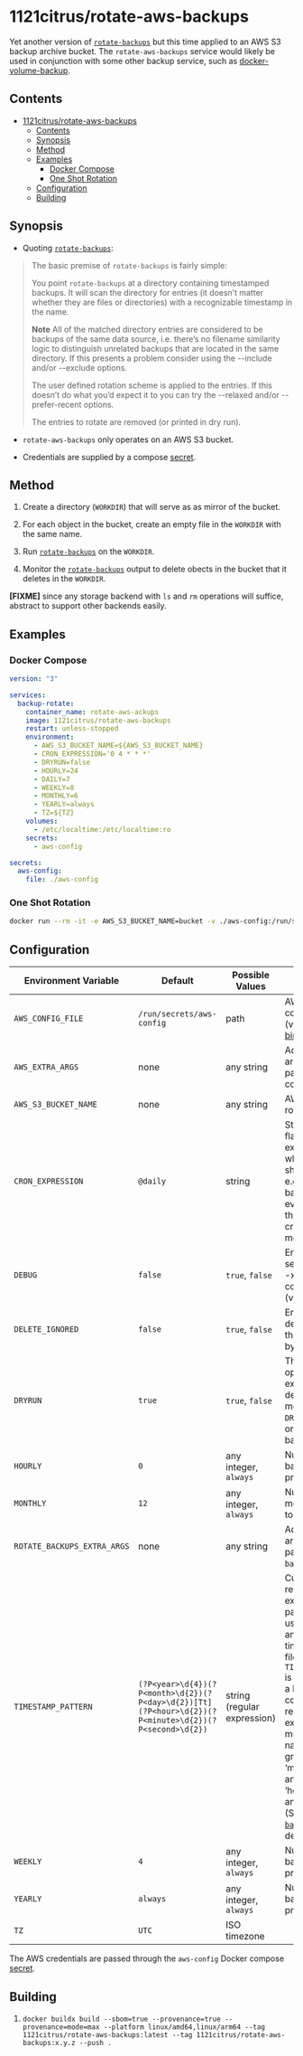 # 1121citrus/rotate-aws-backups

Yet another version of [`rotate-backups`](https://pypi.org/project/rotate-backups/) but this time applied to an AWS S3 backup archive bucket. The `rotate-aws-backups` service would likely be used in conjunction with some other backup service, such as [docker-volume-backup](https://github.com/jareware/docker-volume-backup).

## Contents

- [1121citrus/rotate-aws-backups](#1121citrusrotate-aws-backups)
  - [Contents](#contents)
  - [Synopsis](#synopsis)
  - [Method](#method)
  - [Examples](#examples)
    - [Docker Compose](#docker-compose)
    - [One Shot Rotation](#one-shot-rotation)
  - [Configuration](#configuration)
  - [Building](#building)

## Synopsis

* Quoting [`rotate-backups`](https://pypi.org/project/rotate-backups/):

> The basic premise of `rotate-backups` is fairly simple:
>
>You point `rotate-backups` at a directory containing timestamped backups.
>It will scan the directory for entries (it doesn’t matter whether they are files or directories) with a recognizable timestamp in the name.
>
> **Note**
>All of the matched directory entries are considered to be backups of the same data source, i.e. there’s no filename similarity logic to distinguish unrelated backups that are located in the same directory. If this presents a problem consider using the --include and/or --exclude options.
>
>The user defined rotation scheme is applied to the entries. If this doesn’t do what you’d expect it to you can try the --relaxed and/or --prefer-recent options.
>
>The entries to rotate are removed (or printed in dry run).

* `rotate-aws-backups` only operates on an AWS S3 bucket.

* Credentials are supplied by a compose [secret](https://docs.docker.com/compose/how-tos/use-secrets/).

## Method

1. Create a directory (`WORKDIR`) that will serve as as mirror of the bucket.

2. For each object in the bucket, create an empty file in the `WORKDIR` with the same name.

3. Run [`rotate-backups`](https://pypi.org/project/rotate-backups/) on the `WORKDIR`.

4. Monitor the [`rotate-backups`](https://pypi.org/project/rotate-backups/) output to delete obects in the bucket that it deletes in the `WORKDIR`.

**[FIXME]** since any storage backend with `ls` and `rm` operations will suffice, abstract to support other backends easily.

## Examples

### Docker Compose

```yml
version: "3"

services:
  backup-rotate:
    container_name: rotate-aws-ackups
    image: 1121citrus/rotate-aws-backups
    restart: unless-stopped
    environment:
      - AWS_S3_BUCKET_NAME=${AWS_S3_BUCKET_NAME}
      - CRON_EXPRESSION='0 4 * * *'
      - DRYRUN=false
      - HOURLY=24
      - DAILY=7
      - WEEKLY=8
      - MONTHLY=6
      - YEARLY=always
      - TZ=${TZ}
    volumes:
      - /etc/localtime:/etc/localtime:ro
    secrets:
      - aws-config

secrets:
  aws-config:
    file: ./aws-config
```

### One Shot Rotation

```sh
docker run --rm -it -e AWS_S3_BUCKET_NAME=bucket -v ./aws-config:/run/secrets/aws-config 1121citrus/rotate-aws-backups rotate
```

## Configuration

Environment Variable | Default | Possible Values | Notes
--- | --- | --- | ---
`AWS_CONFIG_FILE` | `/run/secrets/aws-config` | path | AWS configuration file (via [secret](https://docs.docker.com/compose/how-tos/use-secrets/) or [bind](https://docs.docker.com/engine/storage/bind-mounts/))
`AWS_EXTRA_ARGS` | none | any string | Additional arguments to pass to `aws` commands
`AWS_S3_BUCKET_NAME` | none | any string | AWS bucket to rotate
`CRON_EXPRESSION` | `@daily` | string | Standard debian-flavored cron expression for when the backup should run. Use e.g. `0 4 * * *` to back up at 4 AM every night. See the man page or crontab.guru for more.                                                                                                                                                                                                `DAILY` | `7` | any integer, `always` | Number of daily backups to preserve.
`DEBUG` | `false` | `true`, `false` | Enable/Disable to set/clear the shall -x (display command) and -v (verbose) options
`DELETE_IGNORED` | `false` | `true`, `false` | Enable/Disable deletion of files that are ignored by `rotate-backups`
`DRYRUN` | `true` | `true`, `false` | The dry-run option must explicitly be deactivated by means of `DRYRUN=false` in order to remove backups.
`HOURLY` | `0`  | any integer, `always` | Number of hourly backups to preserve.
`MONTHLY` | `12` | any integer, `always` | Number of monthly backups to preserve.
`ROTATE_BACKUPS_EXTRA_ARGS` | none | any string | Additional arguments to pass to `rotate-backups` command
`TIMESTAMP_PATTERN` | `(?P<year>\d{4})(?P<month>\d{2})(?P<day>\d{2})[Tt](?P<hour>\d{2})(?P<minute>\d{2})(?P<second>\d{2})` | string (regular expression) | Customize the regular expression pattern that is used to match and extract timestamps from filenames. `TIMESTAMP_PATTERN` is expected to be a Python compatible regular expression that must define the named capture groups ‘year’, ‘month’ and ‘day’ and may define ‘hour’, ‘minute’ and ‘second’. (See [`rotate-backups`](https://pypi.org/project/rotate-backups/) for details)
`WEEKLY` | `4` | any integer, `always` | Number of weekly backups to preserve.
`YEARLY` | `always`| any integer, `always` | Number of yearly backups to preserve.
`TZ` | `UTC` | ISO timezone | 

The AWS credentials are passed through the `aws-config` Docker compose [secret](https://docs.docker.com/compose/how-tos/use-secrets/).
 
## Building

1. `docker buildx build --sbom=true --provenance=true --provenance=mode=max --platform linux/amd64,linux/arm64 --tag 1121citrus/rotate-aws-backups:latest --tag 1121citrus/rotate-aws-backups:x.y.z --push .`